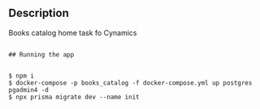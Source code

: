 

## Description

Books catalog  home task fo Cynamics

```

## Running the app


$ npm i
$ docker-compose -p books_catalog -f docker-compose.yml up postgres pgadmin4 -d
$ npx prisma migrate dev --name init

